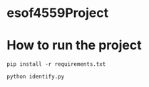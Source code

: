# esof4559Project

# How to run the project

`pip install -r requirements.txt`

`python identify.py`
